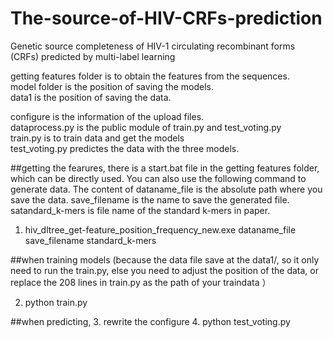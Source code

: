 # The-source-of-HIV-CRFs-prediction
Genetic source completeness of HIV-1 circulating recombinant forms (CRFs) predicted by multi-label learning

getting features folder is  to obtain the features from the sequences.\
model folder is the position of saving the models.\
data1 is the position of saving the data.

configure is the information of the upload files.\
dataprocess.py is the public module of train.py and test_voting.py \
train.py is to train data and get the models\
test_voting.py predictes the data with the three models.

##getting the fearures, there is a start.bat file in the getting features folder, which can be directly used. You can also use the following command to generate data. The content of dataname_file is the absolute path where you save the data. save_filename is the name to save the generated file. satandard_k-mers is file name of the standard k-mers in paper.

1. hiv_dltree_get-feature_position_frequency_new.exe dataname_file save_filename standard_k-mers

##when training models (because the data file save at the data1/, so it only need to run the train.py, else you need to adjust the position of the data, or replace the 208 lines in train.py as the path of your traindata ）

2. python train.py

##when predicting,
3. rewrite the configure 
4. python test_voting.py
